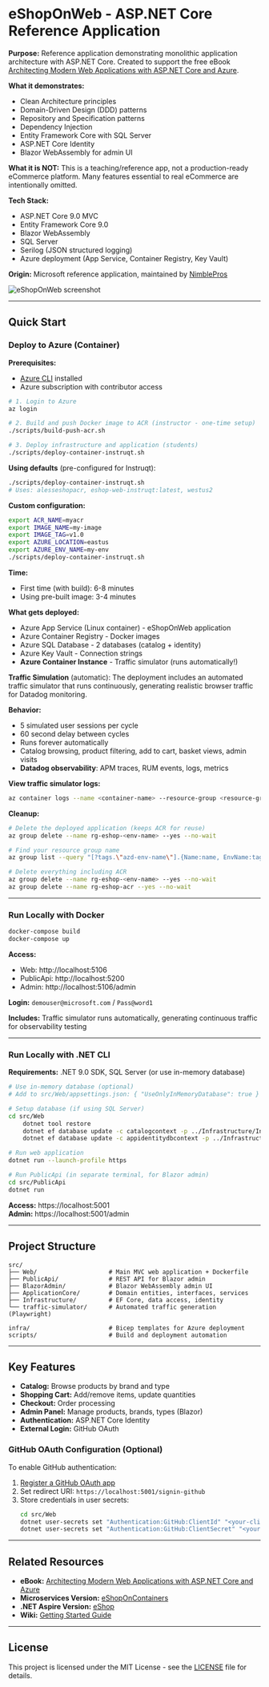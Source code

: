 # eShopOnWeb - ASP.NET Core Reference Application

**Purpose:** Reference application demonstrating monolithic application architecture with ASP.NET Core. Created to support the free eBook [Architecting Modern Web Applications with ASP.NET Core and Azure](https://aka.ms/webappebook).

**What it demonstrates:**
- Clean Architecture principles
- Domain-Driven Design (DDD) patterns
- Repository and Specification patterns
- Dependency Injection
- Entity Framework Core with SQL Server
- ASP.NET Core Identity
- Blazor WebAssembly for admin UI

**What it is NOT:** This is a teaching/reference app, not a production-ready eCommerce platform. Many features essential to real eCommerce are intentionally omitted.

**Tech Stack:**
- ASP.NET Core 9.0 MVC
- Entity Framework Core 9.0
- Blazor WebAssembly
- SQL Server
- Serilog (JSON structured logging)
- Azure deployment (App Service, Container Registry, Key Vault)

**Origin:** Microsoft reference application, maintained by [NimblePros](https://nimblepros.com/)

![eShopOnWeb screenshot](https://user-images.githubusercontent.com/782127/88414268-92d83a00-cdaa-11ea-9b4c-db67d95be039.png)

---

## Quick Start

### Deploy to Azure (Container)

**Prerequisites:**
- [Azure CLI](https://docs.microsoft.com/cli/azure/install-azure-cli) installed
- Azure subscription with contributor access

```bash
# 1. Login to Azure
az login

# 2. Build and push Docker image to ACR (instructor - one-time setup)
./scripts/build-push-acr.sh

# 3. Deploy infrastructure and application (students)
./scripts/deploy-container-instruqt.sh
```

**Using defaults** (pre-configured for Instruqt):
```bash
./scripts/deploy-container-instruqt.sh
# Uses: alesseshopacr, eshop-web-instruqt:latest, westus2
```

**Custom configuration:**
```bash
export ACR_NAME=myacr
export IMAGE_NAME=my-image
export IMAGE_TAG=v1.0
export AZURE_LOCATION=eastus
export AZURE_ENV_NAME=my-env
./scripts/deploy-container-instruqt.sh
```

**Time:**
- First time (with build): 6-8 minutes
- Using pre-built image: 3-4 minutes

**What gets deployed:**
- Azure App Service (Linux container) - eShopOnWeb application
- Azure Container Registry - Docker images
- Azure SQL Database - 2 databases (catalog + identity)
- Azure Key Vault - Connection strings
- **Azure Container Instance** - Traffic simulator (runs automatically!)

**Traffic Simulation** (automatic):
The deployment includes an automated traffic simulator that runs continuously, generating realistic browser traffic for Datadog monitoring.

**Behavior:**
- 5 simulated user sessions per cycle
- 60 second delay between cycles
- Runs forever automatically
- Catalog browsing, product filtering, add to cart, basket views, admin visits
- **Datadog observability**: APM traces, RUM events, logs, metrics

**View traffic simulator logs:**
```bash
az container logs --name <container-name> --resource-group <resource-group> --follow
```

**Cleanup:**
```bash
# Delete the deployed application (keeps ACR for reuse)
az group delete --name rg-eshop-<env-name> --yes --no-wait

# Find your resource group name
az group list --query "[?tags.\"azd-env-name\"].{Name:name, EnvName:tags.\"azd-env-name\"}" -o table

# Delete everything including ACR
az group delete --name rg-eshop-<env-name> --yes --no-wait
az group delete --name rg-eshop-acr --yes --no-wait
```

---

### Run Locally with Docker

```bash
docker-compose build
docker-compose up
```

**Access:**
- Web: http://localhost:5106
- PublicApi: http://localhost:5200
- Admin: http://localhost:5106/admin

**Login:** `demouser@microsoft.com` / `Pass@word1`

**Includes:** Traffic simulator runs automatically, generating continuous traffic for observability testing

---

### Run Locally with .NET CLI

**Requirements:** .NET 9.0 SDK, SQL Server (or use in-memory database)

```bash
# Use in-memory database (optional)
# Add to src/Web/appsettings.json: { "UseOnlyInMemoryDatabase": true }

# Setup database (if using SQL Server)
cd src/Web
    dotnet tool restore
    dotnet ef database update -c catalogcontext -p ../Infrastructure/Infrastructure.csproj -s Web.csproj
    dotnet ef database update -c appidentitydbcontext -p ../Infrastructure/Infrastructure.csproj -s Web.csproj

# Run web application
dotnet run --launch-profile https

# Run PublicApi (in separate terminal, for Blazor admin)
cd src/PublicApi
dotnet run
```

**Access:** https://localhost:5001  
**Admin:** https://localhost:5001/admin

---

## Project Structure

```
src/
├── Web/                    # Main MVC web application + Dockerfile
├── PublicApi/              # REST API for Blazor admin
├── BlazorAdmin/            # Blazor WebAssembly admin UI
├── ApplicationCore/        # Domain entities, interfaces, services
├── Infrastructure/         # EF Core, data access, identity
└── traffic-simulator/      # Automated traffic generation (Playwright)

infra/                      # Bicep templates for Azure deployment
scripts/                    # Build and deployment automation
```

---

## Key Features

- **Catalog:** Browse products by brand and type
- **Shopping Cart:** Add/remove items, update quantities
- **Checkout:** Order processing
- **Admin Panel:** Manage products, brands, types (Blazor)
- **Authentication:** ASP.NET Core Identity
- **External Login:** GitHub OAuth

### GitHub OAuth Configuration (Optional)

To enable GitHub authentication:

1. [Register a GitHub OAuth app](https://github.com/settings/applications/new)
2. Set redirect URI: `https://localhost:5001/signin-github`
3. Store credentials in user secrets:
   ```bash
   cd src/Web
   dotnet user-secrets set "Authentication:GitHub:ClientId" "<your-client-id>"
   dotnet user-secrets set "Authentication:GitHub:ClientSecret" "<your-client-secret>"
   ```

---

## Related Resources

- **eBook:** [Architecting Modern Web Applications with ASP.NET Core and Azure](https://aka.ms/webappebook)
- **Microservices Version:** [eShopOnContainers](https://github.com/dotnet/eShopOnContainers)
- **.NET Aspire Version:** [eShop](https://github.com/dotnet/eShop)
- **Wiki:** [Getting Started Guide](https://github.com/nimblepros/eShopOnWeb/wiki)

---

## License

This project is licensed under the MIT License - see the [LICENSE](LICENSE) file for details.
